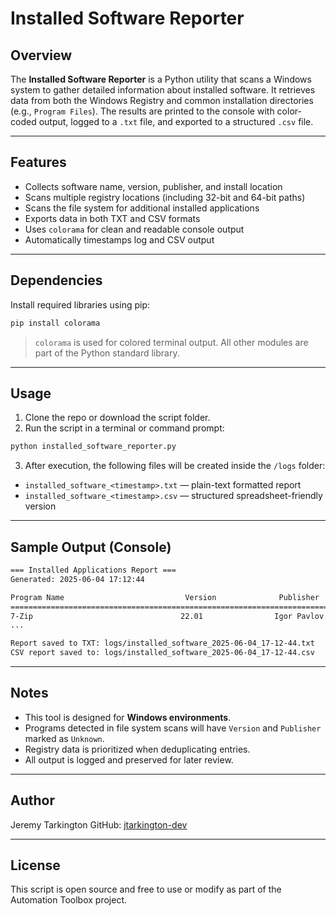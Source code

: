 # Installed Software Reporter

## Overview

The **Installed Software Reporter** is a Python utility that scans a Windows system to gather detailed information about installed software. It retrieves data from both the Windows Registry and common installation directories (e.g., `Program Files`). The results are printed to the console with color-coded output, logged to a `.txt` file, and exported to a structured `.csv` file.

---

## Features

- Collects software name, version, publisher, and install location
- Scans multiple registry locations (including 32-bit and 64-bit paths)
- Scans the file system for additional installed applications
- Exports data in both TXT and CSV formats
- Uses `colorama` for clean and readable console output
- Automatically timestamps log and CSV output

---

## Dependencies

Install required libraries using pip:

```bash
pip install colorama
```

> `colorama` is used for colored terminal output. All other modules are part of the Python standard library.

---

## Usage

1. Clone the repo or download the script folder.
2. Run the script in a terminal or command prompt:

```bash
python installed_software_reporter.py
```

3. After execution, the following files will be created inside the `/logs` folder:

- `installed_software_<timestamp>.txt` — plain-text formatted report
- `installed_software_<timestamp>.csv` — structured spreadsheet-friendly version

---

## Sample Output (Console)

```bash
=== Installed Applications Report ===
Generated: 2025-06-04 17:12:44

Program Name                           Version              Publisher                      Install Location
===============================================================================================
7-Zip                                 22.01                Igor Pavlov                    C:\Program Files\7-Zip
...

Report saved to TXT: logs/installed_software_2025-06-04_17-12-44.txt
CSV report saved to: logs/installed_software_2025-06-04_17-12-44.csv
```

---

## Notes

- This tool is designed for **Windows environments**.
- Programs detected in file system scans will have `Version` and `Publisher` marked as `Unknown`.
- Registry data is prioritized when deduplicating entries.
- All output is logged and preserved for later review.

---

## Author

Jeremy Tarkington
GitHub: [jtarkington-dev](https://github.com/jtarkington-dev)

---

## License

This script is open source and free to use or modify as part of the Automation Toolbox project.
